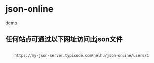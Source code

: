 # json-online
demo
## 任何站点可通过以下网址访问此json文件
 <code>
    https://my-json-server.typicode.com/nelhu/json-online/users/1
 </code>
